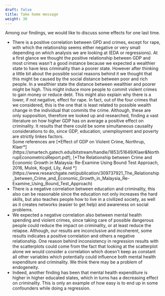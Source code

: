 ```yaml
---
draft: false
title: Take home message
weight: 30
---
```


Among our findings, we would like to discuss some effects for one last time.

<ul>
  <li>There is a positive correlation between GPD and crimes, except for rape, with which the relationship seems either negative or very small depending on which analysis we are looking at (EDA or regressions). At a first glance we thought the positive relationship between GDP and most crimes wasn't a good instance because we expected a wealthier state to have less criminality than a poorer state. However after thinking a little bit about the possible social reasons behind it we thought that this might be caused by the social distance between poor and rich people. In a wealthier state the distance between wealthier and poorer might be high. This might induce more people to commit violent crimes to gain money or reduce debt. This might also explain why there is a lower, if not negative, effect for rape. In fact, out of the four crimes that we considered, this is the one that is least related to possible wealth change in the individual that commits the crime. Although, these are only supposition, therefore we looked up and researched, finding a vast literature on how higher GDP has on average a positive effect on criminality. It results that there could be some simultaneous causality considerations to do, since GDP, education, unemployment and poverty are strictly linkes factors. 
<br>Some references are [*Effect of GDP on Violent Crime, Northrup, Klaer*](https://smartech.gatech.edu/bitstream/handle/1853/51649/Klaer&NorthrupEconometricsReport.pdf), [*The Relationship between Crime and Economic Growth in Malaysia: Re-Examine Using Bound Test Approach, 2016, Mulok, Kogid, Lily, Asid *](https://www.researchgate.net/publication/309737921_The_Relationship_between_Crime_and_Economic_Growth_in_Malaysia_Re-Examine_Using_Bound_Test_Approach) </li>
<li>There is a negative correlation between education and criminality, this also can be reasonable since the education not only increases the hard skills, but also teaches people how to live in a civilized society, as well as it creates networks (easier to get help) and awareness on social problems. </li>
<li> We expected a negative correlation also between mental health spending and violent crimes, since taking care of possible dangerous people could reduce the impact on criminality, or at least reduce the relapse. Although, our results are inconclusive and incoherent, some results indicates a positive correlation and others a negative relationship. One reason behind inconsistency in regression results with the scatterplots could come from the fact that looking at the scatterplot alone we would consider a correlation which doesn't keep as constant all other variables which potentially could influence both mental health expenditure and criminality. We think there may be a problem of endogeneity.</li>
  <li> Indeed, another finding has been that mental health expenditure is higher in higher educated states, which in turns has a decreasing effect on criminality. This is only an example of how easy is to end up in some confounders while doing a regression. </li>
  </ul>
